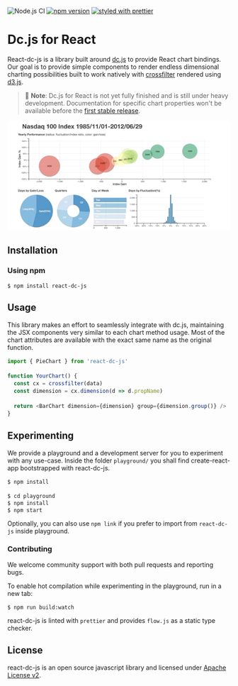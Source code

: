 ![Node.js CI](https://github.com/dc-js/react-dc-js/workflows/Node.js%20CI/badge.svg)
[![npm version](https://badge.fury.io/js/react-dc-js.svg)](https://badge.fury.io/js/react-dc-js)
[![styled with prettier](https://img.shields.io/badge/styled_with-prettier-ff69b4.svg)](https://github.com/prettier/prettier)

# Dc.js for React

React-dc-js is a library built around [dc.js](https://github.com/dc-js/dc.js) to provide React
chart bindings.
Our goal is to provide simple components to render endless dimensional charting possibilities built to work natively with
[crossfilter](http://crossfilter.github.io/crossfilter/) rendered using [d3.js](https://d3js.org/).

> 👋️ **Note**: Dc.js for React is not yet fully finished and is still under heavy development.
Documentation for specific chart properties won't be available before the 
> [first stable release](https://github.com/dc-js/react-dc-js/projects/1).

![Preview](preview.gif)

## Installation

### Using npm

```shell script
$ npm install react-dc-js
```

## Usage

This library makes an effort to seamlessly integrate with dc.js, maintaining the JSX components very similar
to each chart method usage. Most of the chart attributes are available with the exact same name as the
original function.

```javascript
import { PieChart } from 'react-dc-js'

function YourChart() {
  const cx = crossfilter(data)
  const dimension = cx.dimension(d => d.propName)

  return <BarChart dimension={dimension} group={dimension.group()} />
}
```

## Experimenting

We provide a playground and a development server for you to experiment with any use-case. Inside the folder
`playground/` you shall find create-react-app bootstrapped with react-dc-js.

```shell script
$ npm install

$ cd playground
$ npm install
$ npm start
```

Optionally, you can also use `npm link` if you prefer to import from `react-dc-js` inside playground.

### Contributing

We welcome community support with both pull requests and reporting bugs.

To enable hot compilation while experimenting in the playground, run in a new tab:

```shell script
$ npm run build:watch
```

react-dc-js is linted with `prettier` and provides `flow.js` as a static type checker.

## License

react-dc-js is an open source javascript library and licensed under
[Apache License v2](http://www.apache.org/licenses/LICENSE-2.0.html).
